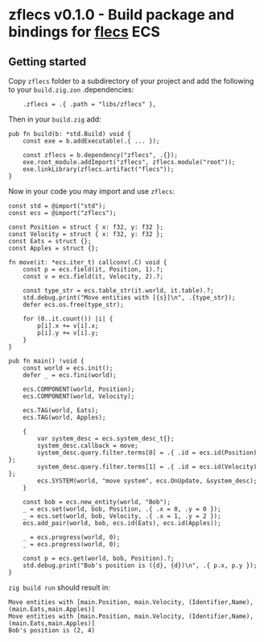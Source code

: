 # zflecs v0.1.0 - Build package and bindings for [flecs](https://github.com/SanderMertens/flecs) ECS 

## Getting started

Copy `zflecs` folder to a subdirectory of your project and add the following to your `build.zig.zon` .dependencies:
```zig
    .zflecs = .{ .path = "libs/zflecs" },
```

Then in your `build.zig` add:

```zig
pub fn build(b: *std.Build) void {
    const exe = b.addExecutable(.{ ... });

    const zflecs = b.dependency("zflecs", .{});
    exe.root_module.addImport("zflecs", zflecs.module("root"));
    exe.linkLibrary(zflecs.artifact("flecs"));
}
```

Now in your code you may import and use `zflecs`:

```zig
const std = @import("std");
const ecs = @import("zflecs");

const Position = struct { x: f32, y: f32 };
const Velocity = struct { x: f32, y: f32 };
const Eats = struct {};
const Apples = struct {};

fn move(it: *ecs.iter_t) callconv(.C) void {
    const p = ecs.field(it, Position, 1).?;
    const v = ecs.field(it, Velocity, 2).?;

    const type_str = ecs.table_str(it.world, it.table).?;
    std.debug.print("Move entities with [{s}]\n", .{type_str});
    defer ecs.os.free(type_str);

    for (0..it.count()) |i| {
        p[i].x += v[i].x;
        p[i].y += v[i].y;
    }
}

pub fn main() !void {
    const world = ecs.init();
    defer _ = ecs.fini(world);

    ecs.COMPONENT(world, Position);
    ecs.COMPONENT(world, Velocity);

    ecs.TAG(world, Eats);
    ecs.TAG(world, Apples);

    {
        var system_desc = ecs.system_desc_t{};
        system_desc.callback = move;
        system_desc.query.filter.terms[0] = .{ .id = ecs.id(Position) };
        system_desc.query.filter.terms[1] = .{ .id = ecs.id(Velocity) };
        ecs.SYSTEM(world, "move system", ecs.OnUpdate, &system_desc);
    }

    const bob = ecs.new_entity(world, "Bob");
    _ = ecs.set(world, bob, Position, .{ .x = 0, .y = 0 });
    _ = ecs.set(world, bob, Velocity, .{ .x = 1, .y = 2 });
    ecs.add_pair(world, bob, ecs.id(Eats), ecs.id(Apples));

    _ = ecs.progress(world, 0);
    _ = ecs.progress(world, 0);

    const p = ecs.get(world, bob, Position).?;
    std.debug.print("Bob's position is ({d}, {d})\n", .{ p.x, p.y });
}
```

`zig build run` should result in:

```
Move entities with [main.Position, main.Velocity, (Identifier,Name), (main.Eats,main.Apples)]
Move entities with [main.Position, main.Velocity, (Identifier,Name), (main.Eats,main.Apples)]
Bob's position is (2, 4)
```
